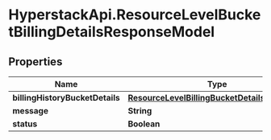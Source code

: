 # HyperstackApi.ResourceLevelBucketBillingDetailsResponseModel

## Properties

Name | Type | Description | Notes
------------ | ------------- | ------------- | -------------
**billingHistoryBucketDetails** | [**ResourceLevelBillingBucketDetailsResources**](ResourceLevelBillingBucketDetailsResources.md) |  | [optional] 
**message** | **String** |  | [optional] 
**status** | **Boolean** |  | [optional] 


